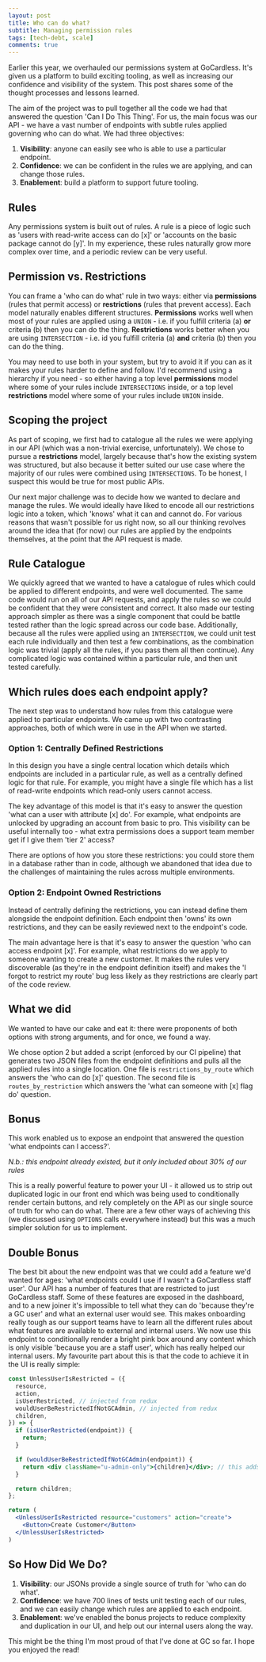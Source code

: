 ```yaml
---
layout: post
title: Who can do what?
subtitle: Managing permission rules
tags: [tech-debt, scale]
comments: true
---
```


Earlier this year, we overhauled our permissions system at GoCardless. It's given us a platform to build
exciting tooling, as well as increasing our confidence and visibility of the system. This post shares some
of the thought processes and lessons learned.

The aim of the project was to pull together all the code we had that answered the question 'Can I Do This Thing'.
For us, the main focus was our API - we have a vast number of endpoints with subtle rules applied governing who
can do what. We had three objectives:

1. **Visibility**: anyone can easily see who is able to use a particular endpoint.
2. **Confidence**: we can be confident in the rules we are applying, and can change those rules.
3. **Enablement**: build a platform to support future tooling.

## Rules

Any permissions system is built out of rules. A rule is a piece of logic such as 'users with read-write access
can do [x]' or 'accounts on the basic package cannot do [y]'. In my experience, these rules naturally grow
more complex over time, and a periodic review can be very useful.

## Permission vs. Restrictions

You can frame a 'who can do what' rule in two ways: either via **permissions** (rules that permit access) or
**restrictions** (rules that prevent access). Each model naturally enables different structures.
**Permissions** works well when most of your rules are applied using a `UNION` - i.e. if you fulfill criteria (a)
**or** criteria (b) then you can do the thing. **Restrictions** works better when you are using `INTERSECTION` - i.e.
id you fulfill criteria (a) **and** criteria (b) then you can do the thing.

You may need to use both in your system, but try to avoid it if you can as it makes your rules harder to define
and follow. I'd recommend using a hierarchy if you need - so either having a top level **permissions** model where
some of your rules include `INTERSECTIONS` inside, or a top level **restrictions** model where some of your rules
include `UNION` inside. 

## Scoping the project

As part of scoping, we first had to catalogue all the rules we were applying in our API (which was a non-trivial
exercise, unfortunately). We chose to pursue a **restrictions** model, largely because that's how the existing
system was structured, but also because it better suited our use case where the majority of our rules were
combined using `INTERSECTIONS`. To be honest, I suspect this would be true for most public APIs.

Our next major challenge was to decide how we wanted to declare and manage the rules. We would ideally have liked
to encode all our restrictions logic into a token, which 'knows' what it can and cannot do. For various reasons
that wasn't possible for us right now, so all our thinking revolves around the idea that (for now) our rules are
applied by the endpoints themselves, at the point that the API request is made.

## Rule Catalogue

We quickly agreed that we wanted to have a catalogue of rules which could be applied to different endpoints, and
were well documented. The same code would run on all of our API requests, and apply the rules so we could be 
confident that they were consistent and correct. It also made our testing approach simpler as there was a single
component that could be battle tested rather than the logic spread across our code base. Additionally, because all
the rules were applied using an `INTERSECTION`, we could unit test each rule individually and then test
a few combinations, as the combination logic was trivial (apply all the rules, if you pass them all then continue).
Any complicated logic was contained within a particular rule, and then unit tested carefully.

## Which rules does each endpoint apply?

The next step was to understand how rules from this catalogue were applied to particular endpoints. We came up with
two contrasting approaches, both of which were in use in the API when we started.

### Option 1: Centrally Defined Restrictions

In this design you have a single central location which details which endpoints are included in a particular
rule, as well as a centrally defined logic for that rule. For example, you might have a single file which has 
a list of read-write endpoints which read-only users cannot access.

The key advantage of this model is that it's easy to answer the question 'what can a user with attribute [x] do'.
For example, what endpoints are unlocked by upgrading an account from basic to pro. This visibility can be useful
internally too - what extra permissions does a support team member get if I give them 'tier 2' access? 

There are options of how you store these restrictions: you could store them in a database rather than in code,
although we abandoned that idea due to the challenges of maintaining the rules across multiple environments.

### Option 2: Endpoint Owned Restrictions

Instead of centrally defining the restrictions, you can instead define them alongside the endpoint definition.
Each endpoint then 'owns' its own restrictions, and they can be easily reviewed next to the endpoint's code.

The main advantage here is that it's easy to answer the question 'who can access endpoint [x]'. For example,
what restrictions do we apply to someone wanting to create a new customer. It makes the rules very discoverable
(as they're in the endpoint definition itself) and makes the 'I forgot to restrict my route' bug less likely as
they restrictions are clearly part of the code review.

## What we did

We wanted to have our cake and eat it: there were proponents of both options with strong arguments, and for once,
we found a way.

We chose option 2 but added a script (enforced by our CI pipeline) that generates two JSON files from the endpoint
definitions and pulls all the applied rules into a single location. One file is `restrictions_by_route` which
answers the 'who can do [x]' question. The second file is `routes_by_restriction` which answers the 'what can
someone with [x] flag do' question.

## Bonus

This work enabled us to expose an endpoint that answered the question 'what endpoints can I access?'.

*N.b.: this endpoint already existed, but it only included about 30% of our rules*

This is a really powerful feature to power your UI - it allowed us to strip out duplicated logic in our
front end which was being used to conditionally render certain buttons, and rely completely on the API as our
single source of truth for who can do what. There are a few other ways of achieving this (we discussed using `OPTIONS`
calls everywhere instead) but this was a much simpler solution for us to implement.

## Double Bonus

The best bit about the new endpoint was that we could add a feature we'd wanted for ages: 'what endpoints could
I use if I wasn't a GoCardless staff user'. Our API has a number of features that are restricted to just GoCardless
staff. Some of these features are exposed in the dashboard, and to a new joiner it's impossible to tell what they
can do 'because they're a GC user' and what an external user would see. This makes onboarding really tough as our
support teams have to learn all the different rules about what features are available to external and internal users.
We now use this endpoint to conditionally render a bright pink box around any content which is only visible 'because 
you are a staff user', which has really helped our internal users. My favourite part about this is that the code to
achieve it in the UI is really simple:

```jsx
const UnlessUserIsRestricted = ({
  resource,
  action,
  isUserRestricted, // injected from redux
  wouldUserBeRestrictedIfNotGCAdmin, // injected from redux
  children,
}) => {
  if (isUserRestricted(endpoint)) {
    return;
  }

  if (wouldUserBeRestrictedIfNotGCAdmin(endpoint)) {
    return <div className="u-admin-only">{children}</div>; // this adds the pink box
  }

  return children;
};
```

```jsx
return (
  <UnlessUserIsRestricted resource="customers" action="create">
    <Button>Create Customer</Button>
  </UnlessUserIsRestricted>
)
```

## So How Did We Do?

1. **Visibility**: our JSONs provide a single source of truth for 'who can do what'.
2. **Confidence**: we have 700 lines of tests unit testing each of our rules, and we can easily change which rules are applied to each endpoint.
3. **Enablement**: we've enabled the bonus projects to reduce complexity and duplication in our UI, and help out our internal users along the way.

This might be the thing I'm most proud of that I've done at GC so far. I hope you enjoyed the read!
